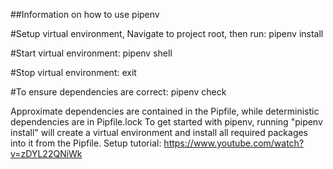 ##Information on how to use pipenv

#Setup virtual environment,
Navigate to project root, then run:
pipenv install

#Start virtual environment:
pipenv shell

#Stop virtual environment:
exit

#To ensure dependencies are correct:
pipenv check

Approximate dependencies are contained in the Pipfile, while deterministic dependencies are in Pipfile.lock
To get started with pipenv, running "pipenv install" will create a virtual environment and install all required packages into it from the Pipfile.
Setup tutorial: https://www.youtube.com/watch?v=zDYL22QNiWk
